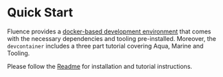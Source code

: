 # Quick Start

Fluence provides a [docker-based development environment](https://github.com/fluencelabs/devcontainer/tree/with-tutorial) that comes with the necessary dependencies and tooling pre-installed. Moreover, the `devcontainer` includes a three part tutorial covering Aqua, Marine and Tooling.

Please follow the [Readme](https://github.com/fluencelabs/devcontainer/blob/with-tutorial/README.md) for installation and tutorial instructions. 




